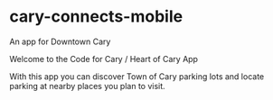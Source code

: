 # cary-connects-mobile
An app for Downtown Cary

Welcome to the Code for Cary / Heart of Cary App

With this app you can discover Town of Cary parking lots and locate parking
at nearby places you plan to visit.

